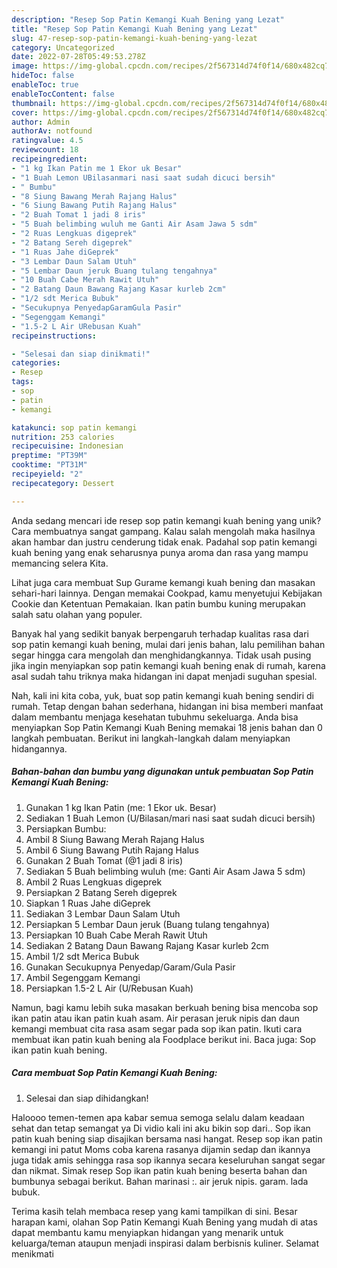 ```yaml
---
description: "Resep Sop Patin Kemangi Kuah Bening yang Lezat"
title: "Resep Sop Patin Kemangi Kuah Bening yang Lezat"
slug: 47-resep-sop-patin-kemangi-kuah-bening-yang-lezat
category: Uncategorized
date: 2022-07-28T05:49:53.278Z
image: https://img-global.cpcdn.com/recipes/2f567314d74f0f14/680x482cq70/sop-patin-kemangi-kuah-bening-foto-resep-utama.jpg
hideToc: false
enableToc: true
enableTocContent: false
thumbnail: https://img-global.cpcdn.com/recipes/2f567314d74f0f14/680x482cq70/sop-patin-kemangi-kuah-bening-foto-resep-utama.jpg
cover: https://img-global.cpcdn.com/recipes/2f567314d74f0f14/680x482cq70/sop-patin-kemangi-kuah-bening-foto-resep-utama.jpg
author: Admin
authorAv: notfound
ratingvalue: 4.5
reviewcount: 18
recipeingredient:
- "1 kg Ikan Patin me 1 Ekor uk Besar"
- "1 Buah Lemon UBilasanmari nasi saat sudah dicuci bersih"
- " Bumbu"
- "8 Siung Bawang Merah Rajang Halus"
- "6 Siung Bawang Putih Rajang Halus"
- "2 Buah Tomat 1 jadi 8 iris"
- "5 Buah belimbing wuluh me Ganti Air Asam Jawa 5 sdm"
- "2 Ruas Lengkuas digeprek"
- "2 Batang Sereh digeprek"
- "1 Ruas Jahe diGeprek"
- "3 Lembar Daun Salam Utuh"
- "5 Lembar Daun jeruk Buang tulang tengahnya"
- "10 Buah Cabe Merah Rawit Utuh"
- "2 Batang Daun Bawang Rajang Kasar kurleb 2cm"
- "1/2 sdt Merica Bubuk"
- "Secukupnya PenyedapGaramGula Pasir"
- "Segenggam Kemangi"
- "1.5-2 L Air URebusan Kuah"
recipeinstructions:

- "Selesai dan siap dinikmati!"
categories:
- Resep
tags:
- sop
- patin
- kemangi

katakunci: sop patin kemangi 
nutrition: 253 calories
recipecuisine: Indonesian
preptime: "PT39M"
cooktime: "PT31M"
recipeyield: "2"
recipecategory: Dessert

---
```





Anda sedang mencari ide resep sop patin kemangi kuah bening yang unik? Cara membuatnya sangat gampang. Kalau salah mengolah maka hasilnya akan hambar dan justru cenderung tidak enak. Padahal sop patin kemangi kuah bening yang enak seharusnya punya aroma dan rasa yang mampu memancing selera Kita.





Lihat juga cara membuat Sup Gurame kemangi kuah bening dan masakan sehari-hari lainnya. Dengan memakai Cookpad, kamu menyetujui Kebijakan Cookie dan Ketentuan Pemakaian. Ikan patin bumbu kuning merupakan salah satu olahan yang populer.

Banyak hal yang sedikit banyak berpengaruh terhadap kualitas rasa dari sop patin kemangi kuah bening, mulai dari jenis bahan, lalu pemilihan bahan segar hingga cara mengolah dan menghidangkannya. Tidak usah pusing jika ingin menyiapkan sop patin kemangi kuah bening enak di rumah, karena asal sudah tahu triknya maka hidangan ini dapat menjadi suguhan spesial.






Nah, kali ini kita coba, yuk, buat sop patin kemangi kuah bening sendiri di rumah. Tetap dengan bahan sederhana, hidangan ini bisa memberi manfaat dalam membantu menjaga kesehatan tubuhmu sekeluarga. Anda bisa menyiapkan Sop Patin Kemangi Kuah Bening memakai 18 jenis bahan dan 0 langkah pembuatan. Berikut ini langkah-langkah dalam menyiapkan hidangannya.

<!--inarticleads1-->

##### Bahan-bahan dan bumbu yang digunakan untuk pembuatan Sop Patin Kemangi Kuah Bening:

1. Gunakan 1 kg Ikan Patin (me: 1 Ekor uk. Besar)
1. Sediakan 1 Buah Lemon (U/Bilasan/mari nasi saat sudah dicuci bersih)
1. Persiapkan  Bumbu:
1. Ambil 8 Siung Bawang Merah Rajang Halus
1. Ambil 6 Siung Bawang Putih Rajang Halus
1. Gunakan 2 Buah Tomat (@1 jadi 8 iris)
1. Sediakan 5 Buah belimbing wuluh (me: Ganti Air Asam Jawa 5 sdm)
1. Ambil 2 Ruas Lengkuas digeprek
1. Persiapkan 2 Batang Sereh digeprek
1. Siapkan 1 Ruas Jahe diGeprek
1. Sediakan 3 Lembar Daun Salam Utuh
1. Persiapkan 5 Lembar Daun jeruk (Buang tulang tengahnya)
1. Persiapkan 10 Buah Cabe Merah Rawit Utuh
1. Sediakan 2 Batang Daun Bawang Rajang Kasar kurleb 2cm
1. Ambil 1/2 sdt Merica Bubuk
1. Gunakan Secukupnya Penyedap/Garam/Gula Pasir
1. Ambil Segenggam Kemangi
1. Persiapkan 1.5-2 L Air (U/Rebusan Kuah)


Namun, bagi kamu lebih suka masakan berkuah bening bisa mencoba sop ikan patin atau ikan patin kuah asam. Air perasan jeruk nipis dan daun kemangi membuat cita rasa asam segar pada sop ikan patin. Ikuti cara membuat ikan patin kuah bening ala Foodplace berikut ini. Baca juga: Sop ikan patin kuah bening. 

<!--inarticleads2-->

##### Cara membuat Sop Patin Kemangi Kuah Bening:


1. Selesai dan siap dihidangkan!

Haloooo temen-temen apa kabar semua semoga selalu dalam keadaan sehat dan tetap semangat ya Di vidio kali ini aku bikin sop dari.. Sop ikan patin kuah bening siap disajikan bersama nasi hangat. Resep sop ikan patin kemangi ini patut Moms coba karena rasanya dijamin sedap dan ikannya juga tidak amis sehingga rasa sop ikannya secara keseluruhan sangat segar dan nikmat. Simak resep Sop ikan patin kuah bening beserta bahan dan bumbunya sebagai berikut. Bahan marinasi :. air jeruk nipis. garam. lada bubuk. 

Terima kasih telah membaca resep yang kami tampilkan di sini. Besar harapan kami, olahan Sop Patin Kemangi Kuah Bening yang mudah di atas dapat membantu kamu menyiapkan hidangan yang menarik untuk keluarga/teman ataupun menjadi inspirasi dalam berbisnis kuliner. Selamat menikmati
